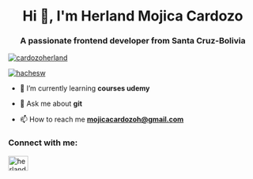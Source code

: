 <h1 align="center">Hi 👋, I'm Herland Mojica Cardozo</h1>
<h3 align="center">A passionate frontend developer from Santa Cruz-Bolivia</h3>

<p align="left"> <a href="https://github.com/ryo-ma/github-profile-trophy"><img src="https://github-profile-trophy.vercel.app/?username=cardozoherland" alt="cardozoherland" /></a> </p>

<p align="left"> <a href="https://twitter.com/hachesw" target="blank"><img src="https://img.shields.io/twitter/follow/hachesw?logo=twitter&style=for-the-badge" alt="hachesw" /></a> </p>

- 🌱 I’m currently learning **courses udemy**

- 💬 Ask me about **git**

- 📫 How to reach me **mojicacardozoh@gmail.com**

<h3 align="left">Connect with me:</h3>
<p align="left">
<a href="https://linkedin.com/in/herland mojica cardozo" target="blank"><img align="center" src="https://raw.githubusercontent.com/rahuldkjain/github-profile-readme-generator/master/src/images/icons/Social/linked-in-alt.svg" alt="herland mojica cardozo" height="30" width="40" /></a>
</p>


